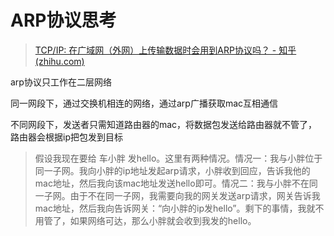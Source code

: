 # ARP协议思考

> [TCP/IP: 在广域网（外网）上传输数据时会用到ARP协议吗？ - 知乎 (zhihu.com)](https://www.zhihu.com/question/49337715?sort=created)

arp协议只工作在二层网络

同一网段下，通过交换机相连的网络，通过arp广播获取mac互相通信

不同网段下，发送者只需知道路由器的mac，将数据包发送给路由器就不管了，路由器会根据ip把包发到目标

> 假设我现在要给 车小胖 发hello。这里有两种情况。情况一：我与小胖位于同一子网。我向小胖的ip地址发起arp请求，小胖收到回应，告诉我他的mac地址，然后我向该mac地址发送hello即可。情况二：我与小胖不在同一子网。由于不在同一子网，我需要向我的网关发送arp请求，网关告诉我mac地址，然后我向告诉网关：“向小胖的ip发hello”。剩下的事情，我就不用管了，如果网络可达，那么小胖就会收到我发的hello。